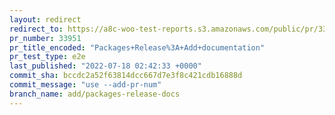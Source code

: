 ```yaml
---
layout: redirect
redirect_to: https://a8c-woo-test-reports.s3.amazonaws.com/public/pr/33951/e2e/index.html
pr_number: 33951
pr_title_encoded: "Packages+Release%3A+Add+documentation"
pr_test_type: e2e
last_published: "2022-07-18 02:42:33 +0000"
commit_sha: bccdc2a52f63814dcc667d7e3f8c421cdb16888d
commit_message: "use --add-pr-num"
branch_name: add/packages-release-docs
---
```

